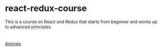 # react-redux-course
This is a course on React and Redux that starts from beginner and works up to advanced principles.
# 
[Animals](https://github.com/sonnenbergmarc/animals)

